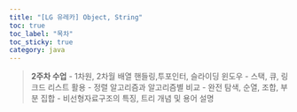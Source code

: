 ```yaml
---
title: "[LG 유레카] Object, String"
toc: true
toc_label: "목차"
toc_sticky: true
category: java
---
```


> **2주차 수업**
> \- 1차원, 2차월 배열 핸들링,투포인터, 슬라이딩 윈도우
> \- 스택, 큐, 링크드 리스트 활용
> \- 정렬 알고리즘과 알고리즘별 비교
> \- 완전 탐색, 순열, 조합, 부분 집합
> \- 비선형자료구조의 특징, 트리 개념 및 용어 설명